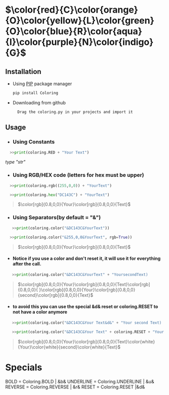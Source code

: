 # $\color{red}{C}\color{orange}{O}\color{yellow}{L}\color{green}{O}\color{blue}{R}\color{aqua}{I}\color{purple}{N}\color{indigo}{G}$

## Installation
- Using [PIP](https://pip.pypa.io/en/stable/) package manager
  ```bash
  pip install Coloring
  ```
- Downloading from github
  ```
    Drag the coloring.py in your projects and import it 
  ``` 

## Usage 
- <h3>Using Constants</h3> 
```py
  >>print(coloring.RED + "Your Text")
  ```
 *type "str"*
 
 - <h3>Using RGB/HEX code (letters for hex must be upper)</h3>
 
 ```py
   >>print(coloring.rgb((255,0,0)) + "YourText")
 ```
  ```py
    >>print(coloring.hex("DC143C") + "YourText")
 ```
   >$\color[rgb]{0.8,0,0}{Your}\color[rgb]{0.8,0,0}{Text}$

    
- <h3>Using Separators(by default = "&") </h3>

 ```py
    >>print(coloring.color("&DC143C&YourText"))
 ```
  ```py
    >>print(coloring.color("&255,0,0&YourText", rgb=True))
 ```
 
 >$\color[rgb]{0.8,0,0}{Your}\color[rgb]{0.8,0,0}{Text}$

- <h4> Notice if you use a color and don't reset it, it will use it for everything after the call.</h4>

 ```py
    >>print(coloring.color("&DC143C&YourText" + "YoursecondText)
 ```
 >$\color[rgb]{0.8,0,0}{Your}\color[rgb]{0.8,0,0}{Text}\color[rgb]{0.8,0,0}{ }\color[rgb]{0.8,0,0}{Your}\color[rgb]{0.8,0,0}{second}\color[rgb]{0.8,0,0}{Text}$

- <h4>to avoid this you can use the special &d& reset or coloring.RESET to not have a color anymore</h4>
 ```py
    >>print(coloring.color("&DC143C&Your Text&d&" + "Your second Text)
 ```
 ```py
    >>print(coloring.color("&DC143C&Your Text" + coloring.RESET + "Your second Text)
 ```
   >$\color[rgb]{0.8,0,0}{Your}\color[rgb]{0.8,0,0}{Text}\color{white}{Your}\color{white}{second}\color{white}{Text}$

# Specials
 BOLD = Coloring.BOLD | &b& 
 UNDERLINE = Coloring.UNDERLINE | &u&
 REVERSE = Coloring.REVERSE | &r&
 RESET = Coloring.RESET |&d& 
 
